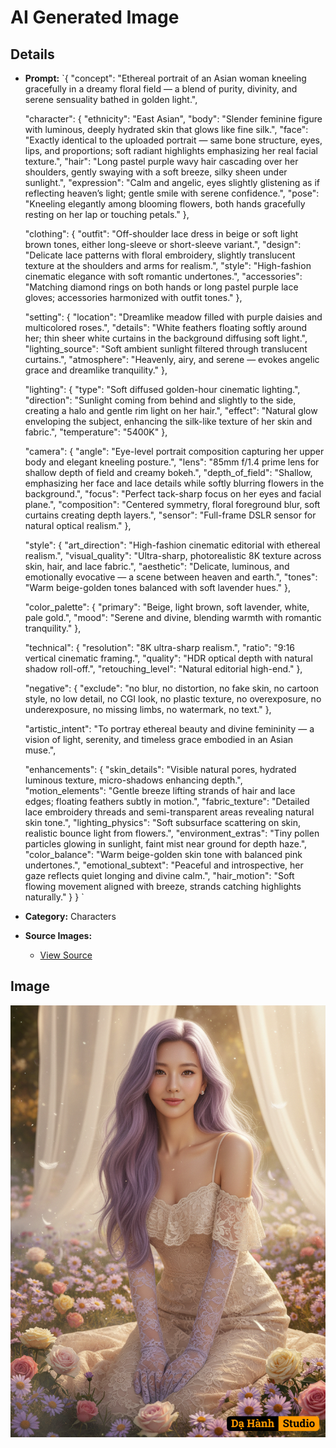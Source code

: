 # AI Generated Image

## Details
- **Prompt:** `{
  "concept": "Ethereal portrait of an Asian woman kneeling gracefully in a dreamy floral field — a blend of purity, divinity, and serene sensuality bathed in golden light.",
  
  "character": {
    "ethnicity": "East Asian",
    "body": "Slender feminine figure with luminous, deeply hydrated skin that glows like fine silk.",
    "face": "Exactly identical to the uploaded portrait — same bone structure, eyes, lips, and proportions; soft radiant highlights emphasizing her real facial texture.",
    "hair": "Long pastel purple wavy hair cascading over her shoulders, gently swaying with a soft breeze, silky sheen under sunlight.",
    "expression": "Calm and angelic, eyes slightly glistening as if reflecting heaven’s light; gentle smile with serene confidence.",
    "pose": "Kneeling elegantly among blooming flowers, both hands gracefully resting on her lap or touching petals."
  },

  "clothing": {
    "outfit": "Off-shoulder lace dress in beige or soft light brown tones, either long-sleeve or short-sleeve variant.",
    "design": "Delicate lace patterns with floral embroidery, slightly translucent texture at the shoulders and arms for realism.",
    "style": "High-fashion cinematic elegance with soft romantic undertones.",
    "accessories": "Matching diamond rings on both hands or long pastel purple lace gloves; accessories harmonized with outfit tones."
  },

  "setting": {
    "location": "Dreamlike meadow filled with purple daisies and multicolored roses.",
    "details": "White feathers floating softly around her; thin sheer white curtains in the background diffusing soft light.",
    "lighting_source": "Soft ambient sunlight filtered through translucent curtains.",
    "atmosphere": "Heavenly, airy, and serene — evokes angelic grace and dreamlike tranquility."
  },

  "lighting": {
    "type": "Soft diffused golden-hour cinematic lighting.",
    "direction": "Sunlight coming from behind and slightly to the side, creating a halo and gentle rim light on her hair.",
    "effect": "Natural glow enveloping the subject, enhancing the silk-like texture of her skin and fabric.",
    "temperature": "5400K"
  },

  "camera": {
    "angle": "Eye-level portrait composition capturing her upper body and elegant kneeling posture.",
    "lens": "85mm f/1.4 prime lens for shallow depth of field and creamy bokeh.",
    "depth_of_field": "Shallow, emphasizing her face and lace details while softly blurring flowers in the background.",
    "focus": "Perfect tack-sharp focus on her eyes and facial plane.",
    "composition": "Centered symmetry, floral foreground blur, soft curtains creating depth layers.",
    "sensor": "Full-frame DSLR sensor for natural optical realism."
  },

  "style": {
    "art_direction": "High-fashion cinematic editorial with ethereal realism.",
    "visual_quality": "Ultra-sharp, photorealistic 8K texture across skin, hair, and lace fabric.",
    "aesthetic": "Delicate, luminous, and emotionally evocative — a scene between heaven and earth.",
    "tones": "Warm beige-golden tones balanced with soft lavender hues."
  },

  "color_palette": {
    "primary": "Beige, light brown, soft lavender, white, pale gold.",
    "mood": "Serene and divine, blending warmth with romantic tranquility."
  },

  "technical": {
    "resolution": "8K ultra-sharp realism.",
    "ratio": "9:16 vertical cinematic framing.",
    "quality": "HDR optical depth with natural shadow roll-off.",
    "retouching_level": "Natural editorial high-end."
  },

  "negative": {
    "exclude": "no blur, no distortion, no fake skin, no cartoon style, no low detail, no CGI look, no plastic texture, no overexposure, no underexposure, no missing limbs, no watermark, no text."
  },

  "artistic_intent": "To portray ethereal beauty and divine femininity — a vision of light, serenity, and timeless grace embodied in an Asian muse.",

  "enhancements": {
    "skin_details": "Visible natural pores, hydrated luminous texture, micro-shadows enhancing depth.",
    "motion_elements": "Gentle breeze lifting strands of hair and lace edges; floating feathers subtly in motion.",
    "fabric_texture": "Detailed lace embroidery threads and semi-transparent areas revealing natural skin tone.",
    "lighting_physics": "Soft subsurface scattering on skin, realistic bounce light from flowers.",
    "environment_extras": "Tiny pollen particles glowing in sunlight, faint mist near ground for depth haze.",
    "color_balance": "Warm beige-golden skin tone with balanced pink undertones.",
    "emotional_subtext": "Peaceful and introspective, her gaze reflects quiet longing and divine calm.",
    "hair_motion": "Soft flowing movement aligned with breeze, strands catching highlights naturally."
  }
}
`
- **Category:** Characters
- **Source Images:**
  - [View Source](https://raw.githubusercontent.com/lenzcomvth/Somethings/main/Models/Female/Female3.jpg)

## Image
![AI Generated Image](./image-2025-10-20T10-36-50-470Z-i7586.png)